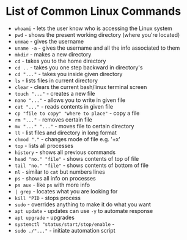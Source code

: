 # List of Common Linux Commands

- `whoami` - lets the user know who is accessing the Linux system 
- `pwd` - shows the present working directory (where you're located)
- `unmae` - gives the username
- `uname -a` - gives the username and all the info associated to them
- `mkdir` - makes a new directory 
- `cd` - takes you to the home directory
- `cd ..` - takes you one step backward in directory's
- `cd "..."` - takes you inside given directory 
- `ls` - lists files in current directory
- `clear` - clears the current bash/linux terminal screen
- `touch "..."` - creates a new file
- `nano "..."` - allows you to write in given file
- `cat "..."` - reads contents in given file
- `cp "file to copy" "where to place"` - copy a file
- `rm "..."` - removes certain file
- `mv "..." "..."` - moves file to certain directory 
- `ll` - list files and directory in long format
- `chmod "."` - changes mode of file e.g. '+x'
- `top` - lists all processes
- `history` - shows all previous commands
- `head "no." "file"` - shows contents of top of file
- `tail "no." "file"` - shows contents of bottom of file
- `nl` - similar to `cat` but numbers lines
- `ps` - shows all info on processes
- `ps aux` - like `ps` with more info
- `| grep` - locates what you are looking for 
- `kill "PID` - stops process
- `sudo` - overrides anything to make it do what you want 
- `apt update` - updates can use `-y` to automate response
- `apt upgrade` - upgrades 
- `systemctl "status/start/stop/enable` - 
- `sudo ./"..."` - initiate automation script 

